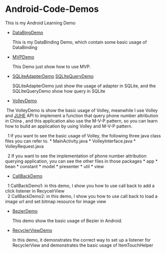 # Android-Code-Demos
This is my Android Learning Demo

+ [DataBingDemo](https://github.com/InnoFang/Android-Code/tree/master/DataBindingDemo)
  
  This is my DataBinding Demo, which contain some basic usage of DataBinding
  
+ [MVPDemo](https://github.com/InnoFang/Android-Code/tree/master/MVPDemo)

  This Demo just show how to use MVP.
  
+ [SQLiteAdapterDemo](https://github.com/InnoFang/Android-Code/tree/master/SQLiteAdapterDemo)   [SQLIteQueryDemo](https://github.com/InnoFang/Android-Code/tree/master/SQLIteQueryDemo)

  SQLiteAdapterDemo just show the usage of adapter in SQLite, and the SQLIteQueryDemo show how query in SQLite

+ [VolleyDemo](https://github.com/InnoFang/Android-Code-Demos/tree/master/VolleyDemo)

  The VolleyDemo is show the basic usage of Volley, meanwhile I use Volley and [JUHE](https://www.juhe.cn/) API to implement a function that query phone number attribution in China , and this application also use the M-V-P pattern, so you can learn how to build an application by using Volley and M-V-P pattern.
   
   1 If you want to see the basic usage of Volley, the following three java class files you can refer to.
     * MainActivity.java
     * VolleyInterface.java
     * VolleyRequest.java
     
   2 If you want to see the implementation of phone number attribution querying application, you can see the other files in those packages
     * app
     * bean
     * constant
     * model
     * presenter
     * util
     * view
     
+ [CallBackDemo](https://github.com/InnoFang/Android-Code-Demos/tree/master/CallBackDemo)  

   1 CallBackDemo1: in this demo, I show you how to use call back to add a click listener in RecycelrView    
   2 CallBackDemo2: in this demo, I show you how to use call back to load a image url and set bitmap resource for image view
   
+ [BezierDemo](https://github.com/InnoFang/Android-Code-Demos/tree/master/BezierDemo)

  This demo show the basic usage of Bezier in Android.

+ [RecyclerViewDemo](https://github.com/InnoFang/Android-Code-Demos/tree/master/RecyclerViewDemo)

  In this demo, it demonstrates the correct way to set up a listener for RecyclerView and demonstrates the basic usage of ItemTouchHelper
